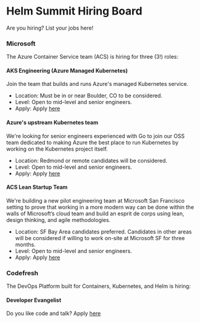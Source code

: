 # Helm Summit Hiring Board

Are you hiring? List your jobs here!

### Microsoft
The Azure Container Service team (ACS) is hiring for three (3!) roles:
#### AKS Engineering (Azure Managed Kubernetes) 
Join the team that builds and runs Azure's managed Kubernetes service. 
- Location: Must be in or near Boulder, CO to be considered. 
- Level: Open to mid-level and senior engineers.
- Apply: Apply [here](https://careers.microsoft.com/jobdetails.aspx?ss=&pg=0&so=&rw=7&jid=348046&jlang=EN&pp=SS)

#### Azure's upstream Kubernetes team
We're looking for senior engineers experienced with Go to join our OSS team dedicated to making Azure the best 
place to run Kubernetes by working on the Kubernetes project itself. 
- Location: Redmond or remote candidates will be considered. 
- Level: Open to mid-level and senior engineers.
- Apply: Apply [here](https://careers.microsoft.com/jobdetails.aspx?ss=&pg=0&so=&rw=3&jid=348192&jlang=EN&pp=SS)

#### ACS Lean Startup Team 
We're building a new pilot engineering team at Microsoft San Francisco setting to prove that working in a more 
modern way can be done within the walls of Microsoft’s cloud team and build an esprit de corps using lean, 
design thinking, and agile methodologies.
- Location: SF Bay Area candidates preferred. Candidates in other areas will be considered if willing to work on-site at Microsoft 
SF for three months. 
- Level: Open to mid-level and senior engineers.
- Apply: Apply [here](https://careers.microsoft.com/jobdetails.aspx?ss=&pg=0&so=&rw=1&jid=347392&jlang=EN&pp=SS)

### Codefresh
The DevOps Platform built for Containers, Kubernetes, and Helm is hiring:
#### Developer Evangelist
Do you like code and talk? Apply [here](https://codefresh.io/developer-evangelist/)
